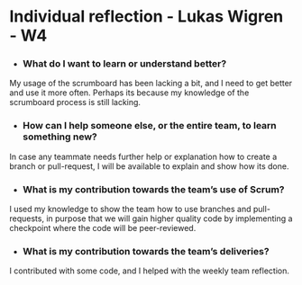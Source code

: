 # Individual reflection - Lukas Wigren - W4

- ### What do I want to learn or understand better?

My usage of the scrumboard has been lacking a bit, and I need to get better and use it more often. Perhaps its because my knowledge of the scrumboard process is still lacking. 

- ### How can I help someone else, or the entire team, to learn something new?

In case any teammate needs further help or explanation how to create a branch or pull-request, I will be available to explain and show how its done.

- ### What is my contribution towards the team’s use of Scrum?

I used my knowledge to show the team how to use branches and pull-requests, in purpose that we will gain higher quality code by implementing a checkpoint where the code will be peer-reviewed.

- ### What is my contribution towards the team’s deliveries?

I contributed with some code, and I helped with the weekly team reflection.

